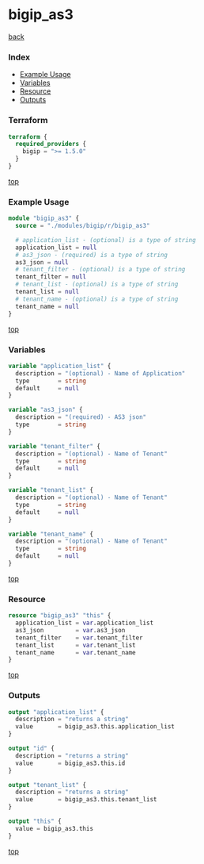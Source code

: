 # bigip_as3

[back](../bigip.md)

### Index

- [Example Usage](#example-usage)
- [Variables](#variables)
- [Resource](#resource)
- [Outputs](#outputs)

### Terraform

```terraform
terraform {
  required_providers {
    bigip = ">= 1.5.0"
  }
}
```

[top](#index)

### Example Usage

```terraform
module "bigip_as3" {
  source = "./modules/bigip/r/bigip_as3"

  # application_list - (optional) is a type of string
  application_list = null
  # as3_json - (required) is a type of string
  as3_json = null
  # tenant_filter - (optional) is a type of string
  tenant_filter = null
  # tenant_list - (optional) is a type of string
  tenant_list = null
  # tenant_name - (optional) is a type of string
  tenant_name = null
}
```

[top](#index)

### Variables

```terraform
variable "application_list" {
  description = "(optional) - Name of Application"
  type        = string
  default     = null
}

variable "as3_json" {
  description = "(required) - AS3 json"
  type        = string
}

variable "tenant_filter" {
  description = "(optional) - Name of Tenant"
  type        = string
  default     = null
}

variable "tenant_list" {
  description = "(optional) - Name of Tenant"
  type        = string
  default     = null
}

variable "tenant_name" {
  description = "(optional) - Name of Tenant"
  type        = string
  default     = null
}
```

[top](#index)

### Resource

```terraform
resource "bigip_as3" "this" {
  application_list = var.application_list
  as3_json         = var.as3_json
  tenant_filter    = var.tenant_filter
  tenant_list      = var.tenant_list
  tenant_name      = var.tenant_name
}
```

[top](#index)

### Outputs

```terraform
output "application_list" {
  description = "returns a string"
  value       = bigip_as3.this.application_list
}

output "id" {
  description = "returns a string"
  value       = bigip_as3.this.id
}

output "tenant_list" {
  description = "returns a string"
  value       = bigip_as3.this.tenant_list
}

output "this" {
  value = bigip_as3.this
}
```

[top](#index)